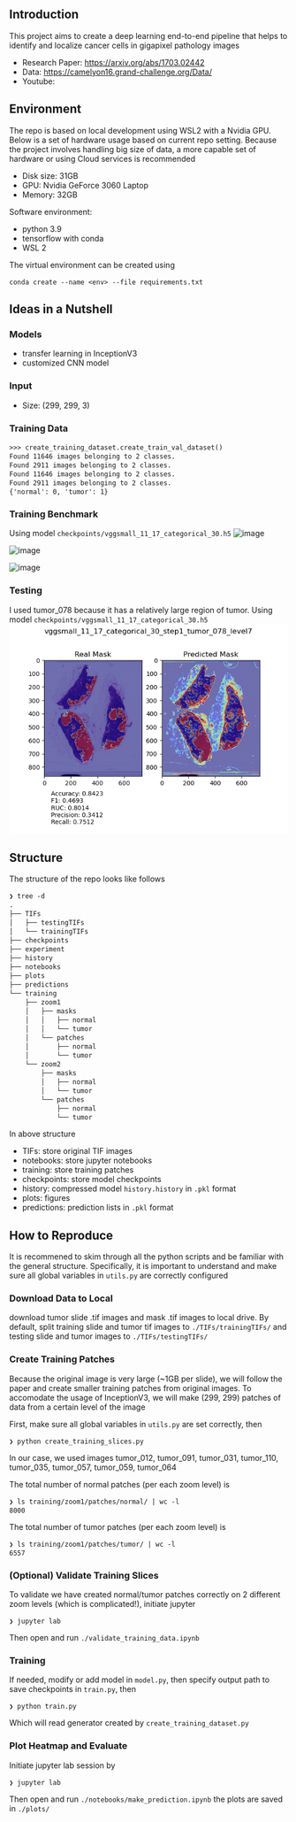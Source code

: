 ## Introduction

This project aims to create a deep learning end-to-end pipeline that helps to identify and localize cancer cells in gigapixel pathology images

* Research Paper: https://arxiv.org/abs/1703.02442
* Data: https://camelyon16.grand-challenge.org/Data/
* Youtube: 

## Environment

The repo is based on local development using WSL2 with a Nvidia GPU. Below is a set of hardware usage based on current repo setting. Because the project involves handling big size of data, a more capable set of hardware or using Cloud services is recommended

* Disk size: 31GB
* GPU: Nvidia GeForce 3060 Laptop
* Memory: 32GB

Software environment:

* python 3.9
* tensorflow with conda
* WSL 2

The virtual environment can be created using 
```
conda create --name <env> --file requirements.txt
```

## Ideas in a Nutshell

### Models

* transfer learning in InceptionV3
* customized CNN model

### Input

* Size: (299, 299, 3)

### Training Data
```
>>> create_training_dataset.create_train_val_dataset()
Found 11646 images belonging to 2 classes.
Found 2911 images belonging to 2 classes.
Found 11646 images belonging to 2 classes.
Found 2911 images belonging to 2 classes.
{'normal': 0, 'tumor': 1}
``` 

### Training Benchmark

Using model `checkpoints/vggsmall_11_17_categorical_30.h5`
![image](plots/Training%20vs%20Validation%20Accuracy_vggsmall_11_17_categorical_30.png)

![image](plots/Training%20vs%20Validation%20Auc_vggsmall_11_17_categorical_30.png)

![image](plots/Training%20vs%20Validation%20Recall_vggsmall_11_17_categorical_30.png)

### Testing

I used tumor_078 because it has a relatively large region of tumor. Using model `checkpoints/vggsmall_11_17_categorical_30.h5`
![image](plots/vggsmall_11_17_categorical_30_step1_tumor_078_level7.png)


## Structure

The structure of the repo looks like follows
```
❯ tree -d
.
├── TIFs
│   ├── testingTIFs
│   └── trainingTIFs
├── checkpoints
├── experiment
├── history
├── notebooks
├── plots
├── predictions
└── training
    ├── zoom1
    │   ├── masks
    │   │   ├── normal
    │   │   └── tumor
    │   └── patches
    │       ├── normal
    │       └── tumor
    └── zoom2
        ├── masks
        │   ├── normal
        │   └── tumor
        └── patches
            ├── normal
            └── tumor
```
In above structure
* TIFs: store original TIF images
* notebooks: store jupyter notebooks
* training: store training patches
* checkpoints: store model checkpoints
* history: compressed model `history.history` in `.pkl` format
* plots: figures
* predictions: prediction lists in `.pkl` format

## How to Reproduce
<!-- 1. run `prepare_data.ipynb` on Google Colab -->
It is recommened to skim through all the python scripts and be familiar with the general structure. Specifically, it is important to understand and make sure all global variables in `utils.py` are correctly configured

### Download Data to Local

download tumor slide .tif images and mask .tif images to local
drive. By default, split training slide and tumor tif images to `./TIFs/trainingTIFs/` and testing slide and tumor images to `./TIFs/testingTIFs/`

### Create Training Patches

Because the original image is very large (~1GB per slide), we will follow the paper and create smaller training patches from original images. To accomodate the usage of InceptionV3, we will make (299, 299) patches of data from a certain level of the image

First, make sure all global variables in `utils.py` are set correctly, then

```
❯ python create_training_slices.py
```

In our case, we used images tumor_012, tumor_091, tumor_031, tumor_110, tumor_035, tumor_057, tumor_059, tumor_064

The total number of normal patches (per each zoom level) is

```
❯ ls training/zoom1/patches/normal/ | wc -l
8000
```

The total number of tumor patches (per each zoom level) is

```
❯ ls training/zoom1/patches/tumor/ | wc -l
6557
```

### (Optional) Validate Training Slices

To validate we have created normal/tumor patches correctly on 2 different zoom levels (which is complicated!), initiate jupyter
```
❯ jupyter lab
```
Then open and run `./validate_training_data.ipynb`

### Training 

If needed, modify or add model in `model.py`, then 
specify output path to save checkpoints in `train.py`, then

```
❯ python train.py
```

Which will read generator created by `create_training_dataset.py`

### Plot Heatmap and Evaluate

Initiate jupyter lab session by
```
❯ jupyter lab
```

Then open and run `./notebooks/make_prediction.ipynb`
the plots are saved in `./plots/`

